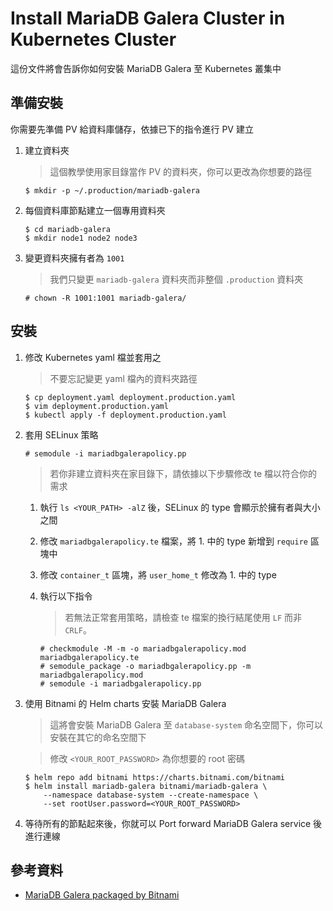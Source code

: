 # Install MariaDB Galera Cluster in Kubernetes Cluster

這份文件將會告訴你如何安裝 MariaDB Galera 至 Kubernetes 叢集中

## 準備安裝

你需要先準備 PV 給資料庫儲存，依據已下的指令進行 PV 建立

1. 建立資料夾

    > 這個教學使用家目錄當作 PV 的資料夾，你可以更改為你想要的路徑

    ```console
    $ mkdir -p ~/.production/mariadb-galera
    ```

2. 每個資料庫節點建立一個專用資料夾

    ```console
    $ cd mariadb-galera
    $ mkdir node1 node2 node3
    ```

3. 變更資料夾擁有者為 `1001`

    > 我們只變更 `mariadb-galera` 資料夾而非整個 `.production` 資料夾

    ```console
    # chown -R 1001:1001 mariadb-galera/
    ```

## 安裝

1. 修改 Kubernetes yaml 檔並套用之

    > 不要忘記變更 yaml 檔內的資料夾路徑

    ```console
    $ cp deployment.yaml deployment.production.yaml
    $ vim deployment.production.yaml
    $ kubectl apply -f deployment.production.yaml
    ```

2. 套用 SELinux 策略

    ```console
    # semodule -i mariadbgalerapolicy.pp
    ```

    > 若你非建立資料夾在家目錄下，請依據以下步驟修改 te 檔以符合你的需求

    1. 執行 `ls <YOUR_PATH> -alZ` 後，SELinux 的 type 會顯示於擁有者與大小之間
    2. 修改 `mariadbgalerapolicy.te` 檔案，將 1. 中的 type 新增到 `require` 區塊中
    3. 修改 `container_t` 區塊，將 `user_home_t` 修改為 1. 中的 type
    4. 執行以下指令

        > 若無法正常套用策略，請檢查 te 檔案的換行結尾使用 `LF` 而非 `CRLF`。

        ```console
        # checkmodule -M -m -o mariadbgalerapolicy.mod mariadbgalerapolicy.te
        # semodule_package -o mariadbgalerapolicy.pp -m mariadbgalerapolicy.mod
        # semodule -i mariadbgalerapolicy.pp
        ```

3. 使用 Bitnami 的 Helm charts 安裝 MariaDB Galera

    > 這將會安裝 MariaDB Galera 至 `database-system` 命名空間下，你可以安裝在其它的命名空間下

    > 修改 `<YOUR_ROOT_PASSWORD>` 為你想要的 root 密碼

    ```console
    $ helm repo add bitnami https://charts.bitnami.com/bitnami
    $ helm install mariadb-galera bitnami/mariadb-galera \
        --namespace database-system --create-namespace \
        --set rootUser.password=<YOUR_ROOT_PASSWORD>
    ```

4. 等待所有的節點起來後，你就可以 Port forward MariaDB Galera service 後進行連線

## 參考資料

- [MariaDB Galera packaged by Bitnami](https://github.com/bitnami/charts/tree/main/bitnami/mariadb-galera)
